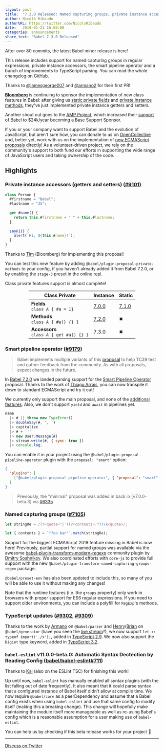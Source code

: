 ```yaml
---
layout: post
title:  "7.3.0 Released: Named capturing groups, private instance accessors and smart pipelines"
author: Nicolò Ribaudo
authorURL: https://twitter.com/NicoloRibaudo
date:   2019-01-21 16:00:00
categories: announcements
share_text: "Babel 7.3.0 Released"
---
```


After over 80 commits, the latest Babel minor release is here!

This release includes support for named capturing groups in regular expressions, private instance accessors, the smart pipeline operator and a bunch of improvements to TypeScript parsing. You can read the whole changelog [on GitHub](https://github.com/babel/babel/releases/tag/v7.3.0).

<!-- truncate -->

Thanks to [@jamesgeorge007](https://github.com/jamesgeorge007) and [@armano2](https://github.com/armano2) for their first PR!

[**Bloomberg**](https://github.com/bloomberg) is continuing to sponsor the implementation of new class features in Babel: after giving us [static private fields](https://babeljs.io/blog/2018/09/17/7.1.0#private-static-fields-stage-3) and [private instance methods](https://babeljs.io/blog/2018/12/03/7.2.0#private-instance-methods-8654-https-githubcom-babel-babel-pull-8654), they've just implemented private instance getters and setters.

Another shout out goes to the [AMP Project](https://www.ampproject.org), which increased their [support of Babel](https://twitter.com/left_pad/status/1084955653389590533) to $24k/year becoming a Base Support Sponsor.

If you or your company want to support Babel and the evolution of JavaScript, but aren't sure how, you can donate to us on [OpenCollective](https://opencollective.com/babel) and, better yet, work with us on the implementation of [new ECMAScript proposals](https://github.com/babel/proposals) directly! As a volunteer-driven project, we rely on the community's support to both fund our efforts in supporting the wide range of JavaScript users and taking ownership of the code.

## Highlights

### Private instance accessors (getters and setters) ([#9101](https://github.com/babel/babel/pull/9101))

```javascript
class Person {
  #firstname = "Babel";
  #lastname = "JS";
  
  get #name() {
    return this.#firstname + " " + this.#lastname;
  }
  
  sayHi() {
    alert(`Hi, ${this.#name}!`);
  }
}
```

Thanks to [Tim](https://github.com/tim-mc) (Bloomberg) for implementing this proposal!

You can test this new feature by adding `@babel/plugin-proposal-private-methods` to your config, if you haven't already added it from Babel 7.2.0, or by enabling the `stage-3` preset in the online [repl](https://babeljs.io/repl/build/master#?code_lz=MYGwhgzhAEAKCmAnCB7AdtA3gKGtAxAGYCWyALmmALbzQC80ARAEJgBG8IjA3LgeBArVaDRgCkAyjz58A5vDIFKNABQBKLHzyIFAV0QYyAC2IQAdEVKDltANRMH946YsChNXngC-MvBDAAngASxOqaeHhgIEhkKgAGIQA00AAkmM7m-DZeAIRxap7QPl5AA&presets=stage-3).

Class private features support is almost complete! 

<div style="margin: auto; width: fit-content">

| Class Private  | **Instance** | **Static** |
|----------------|--------------|------------|
| **Fields** <br/> `class A { #a = 1}`    | [7.0.0](https://babeljs.io/blog/2018/08/27/7.0.0#tc39-proposals-https-githubcom-tc39-proposals-support) | [7.1.0](https://babeljs.io/blog/2018/09/17/7.1.0#private-static-fields-stage-3) | 
| **Methods** <br/> `class A { #a() {} }`   | [7.2.0](https://babeljs.io/blog/2018/12/03/7.2.0#private-instance-methods-8654-https-githubcom-babel-babel-pull-8654) | ✖ |
| **Accessors** <br/> `class A { get #a() {} }` | 7.3.0 | ✖ |

</div>

### Smart pipeline operator ([#9179](https://github.com/babel/babel/pull/9179))

> Babel implements multiple variants of this [proposal](https://github.com/tc39/proposal-pipeline-operator/wiki#proposal-1-f-sharp-only) to help TC39 test and gather feedback from the community. As with all proposals, expect changes in the future.

In [Babel 7.2.0](https://babeljs.io/blog/2018/12/03/7.2.0#smart-pipeline-operator-parsing-8289-https-githubcom-babel-babel-pull-8289) we landed parsing support for the [Smart Pipeline Operator](https://github.com/js-choi/proposal-smart-pipelines/) proposal. Thanks to the work of [Thiago Arrais](https://github.com/thiagoarrais), you can now transpile it down to standard ECMAScript and try it out!

We currently only support the main proposal, and none of the [additional features](https://github.com/js-choi/proposal-smart-pipelines#additional-features). Also, we don't support `yield` and `await` in pipelines yet.

```javascript
name
  |> # || throw new TypeError()
  |> doubleSay(#, ', ')
  |> capitalize
  |> # + '!'
  |> new User.Message(#)
  |> stream.write(#, { sync: true })
  |> console.log;
```

You can enable it in your project using the `@babel/plugin-proposal-pipeline-operator` plugin with the `proposal: "smart"` option:

```json
{
  "plugins": [
    ["@babel/plugin-proposal-pipeline-operator", { "proposal": "smart" }]
  ]
}
```

> Previously, the "minimal" proposal was added in back in [v7.0.0-beta.3] via [#6335](https://github.com/babel/babel/pull/6335)

### Named capturing groups ([#7105](https://github.com/babel/babel/pull/7105))

```javascript
let stringRe = /(?<quote>"|')(?<contents>.*?)\k<quote>/;

let { contents } = `"foo bar"`.match(stringRe);
```

Support for the biggest ECMAScript 2018 feature missing in Babel is now here! Previously, partial support for named groups was available via the awesome [babel-plugin-transform-modern-regexp](https://github.com/DmitrySoshnikov/babel-plugin-transform-modern-regexp) community plugin by [Dmitry Soshnikov](https://twitter.com/DmitrySoshnikov). We also coordinated efforts with `core-js` to provide full support with the new `@babel/plugin-transform-named-capturing-groups-regex` package.

`@babel/preset-env` has also been updated to include this, so many of you will be able to use it without making any changes!

Note that the runtime features (i.e. the `groups` property) only work in browsers with proper support for ES6 regular expressions. If you need to support older environments, you can include a polyfill for `RegExp`'s methods.

### TypeScript updates ([#9302](https://github.com/babel/babel/pull/9302), [#9309](https://github.com/babel/babel/pull/9309))

Thanks to the work by [Armano](https://github.com/armano2) on `@babel/parser` and [Henry](https://github.com/hzoo)/[Brian](https://github.com/existentialism) on `@babel/generator` (have you seen the [live stream](https://www.youtube.com/watch?v=L-PxPBDUf6w&t=4s)?), we now support `let x: typeof import('./x');`, added in [TypeScript 2.9](https://www.typescriptlang.org/docs/handbook/release-notes/typescript-2-9.html). We now also support the `bigint` type keyword, added in [TypeScript 3.2](https://www.typescriptlang.org/docs/handbook/release-notes/typescript-3-2.html).

### `babel-eslint` v11.0.0-beta.0: Automatic Syntax Dectection by Reading Config ([babel/babel-eslint#711](https://github.com/babel/babel-eslint/pull/711)) 

Thanks to [Kai](https://github.com/kaicataldo) (also on the ESLint TSC) for finishing this work!

Up until now, `babel-eslint` has manually enabled all syntax plugins (with the list falling out of date frequently). It also meant that it could parse syntax that a configured instance of Babel itself didn't allow at compile time. We now require `@babel/core` as a peerDependency and assume that a Babel config exists when using `babel-eslint` and use that same config to modify itself (making this a breaking change). This change will hopefully make maintaining the module itself more manageable as well as re-using Babel's config which is a reasonable assumption for a user making use of `babel-eslint`.

You can help us by checking if this beta release works for your project 🙂

---

[Discuss on Twitter](https://twitter.com/search?q=https%3A%2F%2Fbabeljs.io%2Fblog%2F2019%2F01%2F21%2F7.3.0)